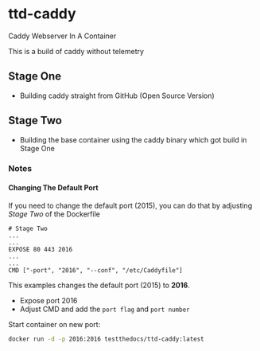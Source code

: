 # ttd-caddy
Caddy Webserver In A Container

This is a build of caddy without telemetry

## Stage One

- Building caddy straight from GitHub (Open Source Version)

## Stage Two

- Building the base container using the caddy binary which got build in Stage One

### Notes

#### Changing The Default Port

If you need to change the default port (2015), you can do that by adjusting *Stage Two* of the Dockerfile

```
# Stage Two
...
...
EXPOSE 80 443 2016
...
...
CMD ["-port", "2016", "--conf", "/etc/Caddyfile"]
```

This examples changes the default port (2015) to **2016**.

- Expose port 2016
- Adjust CMD and add the ``port flag`` and ``port number``

Start container on new port:
```bash
docker run -d -p 2016:2016 testthedocs/ttd-caddy:latest
```
